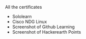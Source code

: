 All the certificates
* Sololearn
* Cisco NDG Linux
* Screenshot of Github Learning
* Screenshot of Hackerearth Points

